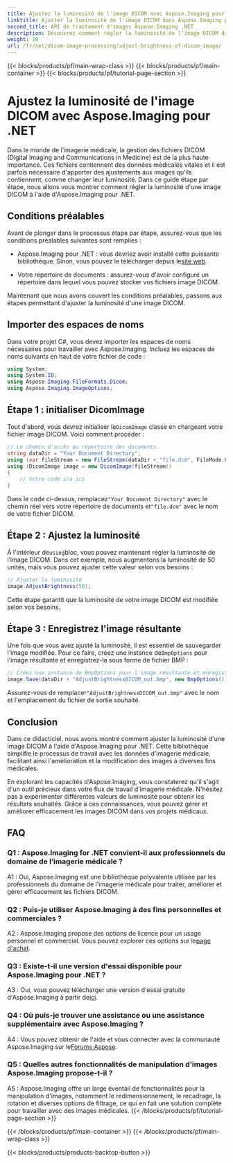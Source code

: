 ```yaml
---
title: Ajustez la luminosité de l'image DICOM avec Aspose.Imaging pour .NET
linktitle: Ajuster la luminosité de l'image DICOM dans Aspose.Imaging pour .NET
second_title: API de traitement d'images Aspose.Imaging .NET
description: Découvrez comment régler la luminosité de l’image DICOM dans Aspose.Imaging pour .NET. Améliorez facilement les images médicales.
weight: 10
url: /fr/net/dicom-image-processing/adjust-brightness-of-dicom-image/
---
```


{{< blocks/products/pf/main-wrap-class >}}
{{< blocks/products/pf/main-container >}}
{{< blocks/products/pf/tutorial-page-section >}}

# Ajustez la luminosité de l'image DICOM avec Aspose.Imaging pour .NET

Dans le monde de l’imagerie médicale, la gestion des fichiers DICOM (Digital Imaging and Communications in Medicine) est de la plus haute importance. Ces fichiers contiennent des données médicales vitales et il est parfois nécessaire d'apporter des ajustements aux images qu'ils contiennent, comme changer leur luminosité. Dans ce guide étape par étape, nous allons vous montrer comment régler la luminosité d'une image DICOM à l'aide d'Aspose.Imaging pour .NET.

## Conditions préalables

Avant de plonger dans le processus étape par étape, assurez-vous que les conditions préalables suivantes sont remplies :

-  Aspose.Imaging pour .NET : vous devriez avoir installé cette puissante bibliothèque. Sinon, vous pouvez le télécharger depuis le[site web](https://releases.aspose.com/imaging/net/).

- Votre répertoire de documents : assurez-vous d'avoir configuré un répertoire dans lequel vous pouvez stocker vos fichiers image DICOM.

Maintenant que nous avons couvert les conditions préalables, passons aux étapes permettant d'ajuster la luminosité d'une image DICOM.

## Importer des espaces de noms

Dans votre projet C#, vous devez importer les espaces de noms nécessaires pour travailler avec Aspose.Imaging. Incluez les espaces de noms suivants en haut de votre fichier de code :

```csharp
using System;
using System.IO;
using Aspose.Imaging.FileFormats.Dicom;
using Aspose.Imaging.ImageOptions;
```

## Étape 1 : initialiser DicomImage

 Tout d'abord, vous devrez initialiser le`DicomImage` classe en chargeant votre fichier image DICOM. Voici comment procéder :

```csharp
// Le chemin d'accès au répertoire des documents.
string dataDir = "Your Document Directory";
using (var fileStream = new FileStream(dataDir + "file.dcm", FileMode.Open, FileAccess.Read))
using (DicomImage image = new DicomImage(fileStream))
{
    // Votre code ira ici
}
```

 Dans le code ci-dessus, remplacez`"Your Document Directory"` avec le chemin réel vers votre répertoire de documents et`"file.dcm"` avec le nom de votre fichier DICOM.

## Étape 2 : Ajustez la luminosité

 À l'intérieur de`using`bloc, vous pouvez maintenant régler la luminosité de l’image DICOM. Dans cet exemple, nous augmentons la luminosité de 50 unités, mais vous pouvez ajuster cette valeur selon vos besoins :

```csharp
// Ajuster la luminosité
image.AdjustBrightness(50);
```

Cette étape garantit que la luminosité de votre image DICOM est modifiée selon vos besoins.

## Étape 3 : Enregistrez l'image résultante

 Une fois que vous avez ajusté la luminosité, il est essentiel de sauvegarder l'image modifiée. Pour ce faire, créez une instance de`BmpOptions` pour l'image résultante et enregistrez-la sous forme de fichier BMP :

```csharp
// Créez une instance de BmpOptions pour l'image résultante et enregistrez l'image résultante
image.Save(dataDir + "AdjustBrightnessDICOM_out.bmp", new BmpOptions());
```

 Assurez-vous de remplacer`"AdjustBrightnessDICOM_out.bmp"` avec le nom et l'emplacement du fichier de sortie souhaité.

## Conclusion

Dans ce didacticiel, nous avons montré comment ajuster la luminosité d'une image DICOM à l'aide d'Aspose.Imaging pour .NET. Cette bibliothèque simplifie le processus de travail avec les données d'imagerie médicale, facilitant ainsi l'amélioration et la modification des images à diverses fins médicales.

En explorant les capacités d'Aspose.Imaging, vous constaterez qu'il s'agit d'un outil précieux dans votre flux de travail d'imagerie médicale. N'hésitez pas à expérimenter différentes valeurs de luminosité pour obtenir les résultats souhaités. Grâce à ces connaissances, vous pouvez gérer et améliorer efficacement les images DICOM dans vos projets médicaux.

## FAQ

### Q1 : Aspose.Imaging for .NET convient-il aux professionnels du domaine de l’imagerie médicale ?

A1 : Oui, Aspose.Imaging est une bibliothèque polyvalente utilisée par les professionnels du domaine de l'imagerie médicale pour traiter, améliorer et gérer efficacement les fichiers DICOM.

### Q2 : Puis-je utiliser Aspose.Imaging à des fins personnelles et commerciales ?

 A2 : Aspose.Imaging propose des options de licence pour un usage personnel et commercial. Vous pouvez explorer ces options sur le[page d'achat](https://purchase.aspose.com/buy).

### Q3 : Existe-t-il une version d'essai disponible pour Aspose.Imaging pour .NET ?

 A3 : Oui, vous pouvez télécharger une version d'essai gratuite d'Aspose.Imaging à partir de[ici](https://releases.aspose.com/).

### Q4 : Où puis-je trouver une assistance ou une assistance supplémentaire avec Aspose.Imaging ?

A4 : Vous pouvez obtenir de l'aide et vous connecter avec la communauté Aspose.Imaging sur le[Forums Aspose](https://forum.aspose.com/).

### Q5 : Quelles autres fonctionnalités de manipulation d’images Aspose.Imaging propose-t-il ?

A5 : Aspose.Imaging offre un large éventail de fonctionnalités pour la manipulation d'images, notamment le redimensionnement, le recadrage, la rotation et diverses options de filtrage, ce qui en fait une solution complète pour travailler avec des images médicales.
{{< /blocks/products/pf/tutorial-page-section >}}

{{< /blocks/products/pf/main-container >}}
{{< /blocks/products/pf/main-wrap-class >}}

{{< blocks/products/products-backtop-button >}}
